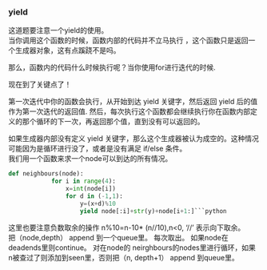 ### yield
这道题要注意一个yield的使用。  
当你调用这个函数的时候，函数内部的代码并不立马执行 ，这个函数只是返回一个生成器对象，这有点蹊跷不是吗。

那么，函数内的代码什么时候执行呢？当你使用for进行迭代的时候.

现在到了关键点了！

第一次迭代中你的函数会执行，从开始到达 yield 关键字，然后返回 yield 后的值作为第一次迭代的返回值. 然后，每次执行这个函数都会继续执行你在函数内部定义的那个循环的下一次，再返回那个值，直到没有可以返回的。

如果生成器内部没有定义 yield 关键字，那么这个生成器被认为成空的。这种情况可能因为是循环进行没了，或者是没有满足 if/else 条件。  
我们用一个函数来求一个node可以到达的所有情况。 
```python 
def neighbours(node):
            for i in range(4):
                x=int(node[i])
                for d in (-1,1):
                    y=(x+d)%10
                    yield node[:i]+str(y)+node[i+1:]```python
```  
这里也要注意负数取余的操作 n%10=n-10* (n//10),n<0, ‘//’ 表示向下取余。  
把（node,depth） append 到一个queue里。 每次取出。 如果node在deadends里则continue。 对在node的 neirghbours的nodes里进行循环，如果 n被查过了则添加到seen里，否则把（n, depth+1） append 到queue里。